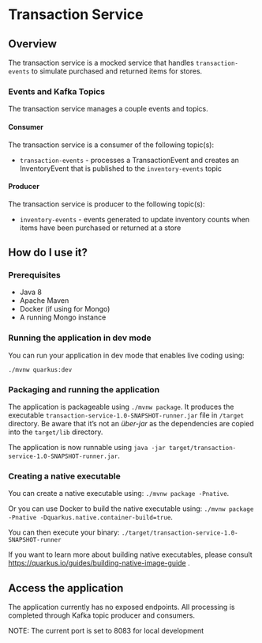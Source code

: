 # Transaction Service

## Overview

The transaction service is a mocked service that handles `transaction-events` to simulate purchased and returned items for stores.

### Events and Kafka Topics

The transaction service manages a couple events and topics.

#### Consumer

The transaction service is a consumer of the following topic(s):
* `transaction-events` - processes a TransactionEvent and creates an InventoryEvent that is published to the `inventory-events` topic


#### Producer

The transaction service is producer to the following topic(s):
* `inventory-events` - events generated to update inventory counts when items have been purchased or returned at a store

## How do I use it?

### Prerequisites

* Java 8
* Apache Maven
* Docker (if using for Mongo)
* A running Mongo instance

### Running the application in dev mode

You can run your application in dev mode that enables live coding using:
```
./mvnw quarkus:dev
```

### Packaging and running the application

The application is packageable using `./mvnw package`.
It produces the executable `transaction-service-1.0-SNAPSHOT-runner.jar` file in `/target` directory.
Be aware that it’s not an _über-jar_ as the dependencies are copied into the `target/lib` directory.

The application is now runnable using `java -jar target/transaction-service-1.0-SNAPSHOT-runner.jar`.

### Creating a native executable

You can create a native executable using: `./mvnw package -Pnative`.

Or you can use Docker to build the native executable using: `./mvnw package -Pnative -Dquarkus.native.container-build=true`.

You can then execute your binary: `./target/transaction-service-1.0-SNAPSHOT-runner`

If you want to learn more about building native executables, please consult https://quarkus.io/guides/building-native-image-guide .

## Access the application

The application currently has no exposed endpoints.  All processing is completed through Kafka topic producer and consumers.

NOTE:  The current port is set to 8083 for local development
